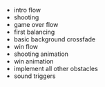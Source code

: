- intro flow
- shooting
- game over flow
- first balancing
- basic background crossfade
- win flow
- shooting animation
- win animation
- implement all other obstacles
- sound triggers

